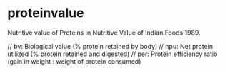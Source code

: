 # proteinvalue
Nutritive value of Proteins in Nutritive Value of Indian Foods 1989.

// bv: Biological value          (% protein retained by body)
// npu: Net protein utilized     (% protein retained and digested)
// per: Protein efficiency ratio (gain in weight : weight of protein consumed)
